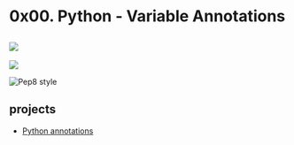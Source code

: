 # 0x00. Python - Variable Annotations


![](https://contentstatic.techgig.com/thumb/msid-78518538,width-460,resizemode-4/Python-3-9-is-here-Find-out-new-features.jpg?97816)
------------
![](https://www.algorystcorner.com/content/images/size/w1200/2023/02/Variable-annotation-banner.png)

![Pep8 style](https://img.shields.io/badge/PEP8-style%20guide-purple?style=round-square)


## projects

- [Python annotations](./0x00-python_variable_annotations)




